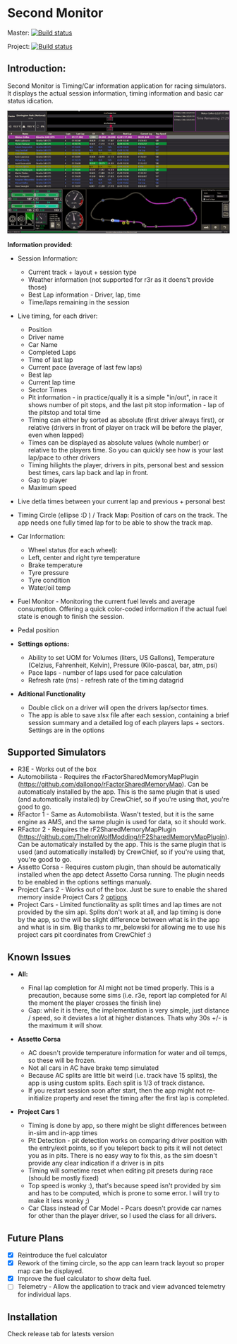 # Second Monitor

Master: [![Build status](https://ci.appveyor.com/api/projects/status/9a6pw8no49n8irip/branch/master?svg=true)](https://ci.appveyor.com/project/Winzarten/secondmonitor/branch/master)

Project: [![Build status](https://ci.appveyor.com/api/projects/status/9a6pw8no49n8irip?svg=true)](https://ci.appveyor.com/project/Winzarten/secondmonitor)

## Introduction:

Second Monitor is Timing/Car information application for racing simulators. It displays the actual session information, timing information and basic car status idication.

![Screenshot](/_githubStuff/SecondMonitor.png)

**Information provided**:
* Session Information:
  * Current track + layout + session type
  * Weather information (not supported for r3r as it doens't provide those)
  * Best Lap information - Driver, lap, time
  * Time/laps remaining in the session
* Live timing, for each driver:
  * Position
  * Driver name
  * Car Name
  * Completed Laps
  * Time of last lap
  * Current pace (average of last few laps)
  * Best lap
  * Current lap time
  * Sector Times
  * Pit information - in practice/qually it is a simple "in/out", in race it shows number of pit stops, and the last pit stop information - lap of the pitstop and total time
  * Timing can either by sorted as absolute (first driver always first), or relative (drivers in front of player on track will be before the player, even when lapped)
  * Times can be displayed as absolute values (whole number) or relative to the players time. So you can quickly see how is your last lap/pace to other drivers
  * Timing hilights the player, drivers in pits, personal best and session best times, cars lap back and lap in front.
  * Gap to player
  * Maximum speed
* Live detla times between your current lap and previous + personal best
* Timing Circle (ellipse :D ) / Track Map: Position of cars on the track. The app needs one fully timed lap for to be able to show the track map. 
* Car Information:
  * Wheel status (for each wheel):
  * Left, center and right tyre temperature
  * Brake temperature
  * Tyre pressure
  * Tyre condition  
  * Water/oil temp
* Fuel Monitor - Monitoring the current fuel levels and average consumption. Offering a quick color-coded information if the actual fuel state is enough to finish the session.
  
* Pedal position

* **Settings options:**
  * Ability to set UOM for Volumes (liters, US Gallons), Temperature (Celzius, Fahrenheit, Kelvin), Pressure (Kilo-pascal, bar, atm, psi)
  * Pace laps - number of laps used for pace calculation
  * Refresh rate (ms) - refresh rate of the timing datagrid
  
* **Aditional Functionality**  
  * Double click on a driver will open the drivers lap/sector times.
  * The app is able to save xlsx file after each session, containing a brief session summary and a detailed log of each players laps + sectors. Settings are in the options
  
## Supported Simulators
* R3E - Works out of the box
* Automobilista - Requires the rFactorSharedMemoryMapPlugin (https://github.com/dallongo/rFactorSharedMemoryMap). Can be automaticaly installed by the app. This is the same plugin that is used (and automatically installed) by CrewChief, so if you're using that, you're good to go.
* RFactor 1 - Same as Automobilista. Wasn't tested, but it is the same engine as AMS, and the same plugin is used for data, so it should work.
* RFactor 2 - Requires the rF2SharedMemoryMapPlugin (https://github.com/TheIronWolfModding/rF2SharedMemoryMapPlugin). Can be automaticaly installed by the app. This is the same plugin that is used (and automatically installed) by CrewChief, so if you're using that, you're good to go.
* Assetto Corsa - Requires custom plugin, than should be automatically installed when the app detect Assetto Corsa running. The plugin needs to be enabled in the options settings manualy. 
* Project Cars 2 - Works out of the box. Just be sure to enable the shared memory inside Project Cars 2 [options](http://www.eksimracing.com/f-a-q/configure-project-cars-to-use-shared-memory/)
* Project Cars - Limited functionality as split times and lap times are not provided by the sim api. Splits don't work at all, and lap timing is done by the app, so the will be slight difference between what is in the app and what is in sim. Big thanks to mr_belowski for allowing me to use his project cars pit coordinates from CrewChief :)


## Known Issues

* **All:**
  * Final lap completion for AI might not be timed properly. This is a precaution, because some sims (i.e. r3e, report lap completed for AI the moment the player crosses the finish line)
  * Gap: while it is there, the implementation is very simple, just distance / speed, so it deviates a lot at higher distances. Thats why 30s +/- is the maximum it will show.
* **Assetto Corsa**
  * AC doesn't provide temperature information for water and oil temps, so these will be frozen.
  * Not all cars in AC have brake temp simulated
  * Because AC splits are little bit weird (i.e. track have 15 splits), the app is using custom splits. Each split is 1/3 of track distance.
  * If you restart session soon after start, then the app might not re-initialize property and reset the timing after the first lap is completed.
  
* **Project Cars 1**
  * Timing is done by app, so there might be slight differences between in-sim and in-app times
  * Pit Detection - pit detection works on comparing driver position with the entry/exit points, so if you teleport back to pits it will not detect you as in pits. There is no easy way to fix this, as the sim doesn't provide any clear indication if a driver is in pits
  * Timing will sometime reset when editing pit presets during race (should be mostly fixed)
  * Top speed is wonky :), that's because speed isn't provided by sim and has to be computed, which is prone to some error. I will try to make it less wonky ;)
  * Car Class instead of Car Model - Pcars doesn't provide car names for other than the player driver, so I used the class for all drivers.

## Future Plans  
 - [x] Reintroduce the fuel calculator
 - [x] Rework of the timing circle, so the app can learn track layout so proper map can be displayed.
 - [x] Improve the fuel calculator to show delta fuel. 
 - [ ] Telemetry - Allow the application to track and view advanced telemetry for individual laps.

## Installation

Check release tab for latests version
